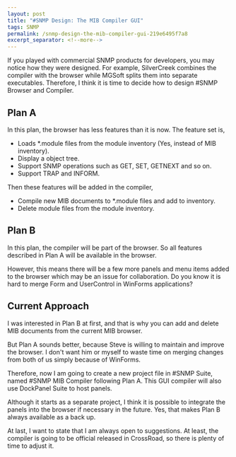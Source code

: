 ```yaml
---
layout: post
title: "#SNMP Design: The MIB Compiler GUI"
tags: SNMP
permalink: /snmp-design-the-mib-compiler-gui-219e6495f7a8
excerpt_separator: <!--more-->
---
```

If you played with commercial SNMP products for developers, you may notice how they were designed. For example, SilverCreek combines the compiler with the browser while MGSoft splits them into separate executables. Therefore, I think it is time to decide how to design #SNMP Browser and Compiler.
<!--more-->

## Plan A

In this plan, the browser has less features than it is now. The feature set is,

* Loads *.module files from the module inventory (Yes, instead of MIB inventory).
* Display a object tree.
* Support SNMP operations such as GET, SET, GETNEXT and so on.
* Support TRAP and INFORM.

Then these features will be added in the compiler,

* Compile new MIB documents to *.module files and add to inventory.
* Delete module files from the module inventory.

## Plan B

In this plan, the compiler will be part of the browser. So all features described in Plan A will be available in the browser.

However, this means there will be a few more panels and menu items added to the browser which may be an issue for collaboration. Do you know it is hard to merge Form and UserControl in WinForms applications?

## Current Approach

I was interested in Plan B at first, and that is why you can add and delete MIB documents from the current MIB browser.

But Plan A sounds better, because Steve is willing to maintain and improve the browser. I don't want him or myself to waste time on merging changes from both of us simply because of WinForms.

Therefore, now I am going to create a new project file in #SNMP Suite, named #SNMP MIB Compiler following Plan A. This GUI compiler will also use DockPanel Suite to host panels.

Although it starts as a separate project, I think it is possible to integrate the panels into the browser if necessary in the future. Yes, that makes Plan B always available as a back up.

At last, I want to state that I am always open to suggestions. At least, the compiler is going to be official released in CrossRoad, so there is plenty of time to adjust it.
